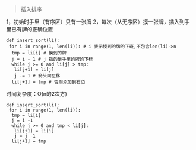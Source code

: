 
> 插入排序

1，初始时手里（有序区）只有一张牌
2，每次（从无序区）摸一张牌，插入到手里已有牌的正确位置

```
def insert_sort(li):
 for i in range(1, len(li)): # i 表示摸到的牌的下班,不包含len(li)->n
  tmp = li[i] # 摸到的牌
  j = i - 1 # j 指的是手里的牌的下标
  while j >= 0 and li[j] > tmp:
   li[j+1] = li[j]
   j -= 1 # 箭头向左移
  li[j+1] = tmp # 否则添加到右边
```

时间复杂度：O(n的2次方)

```
def insert_sort(li):
 for i in range(1, len(li)):
  tmp = li[i]
  j = i -1
  while j >= 0 and tmp < li[j]:
   li[j+1] = li[j]
   j = j -1
  li[j+1] = tmp
```

